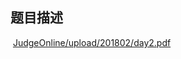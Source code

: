 ## 题目描述

<p> <a href="CDN_BASE_URL/203735214aeb96d21a5891b14947831a?v=1691437349">JudgeOnline/upload/201802/day2.pdf</a></p>

```input1

```
```output1

```
